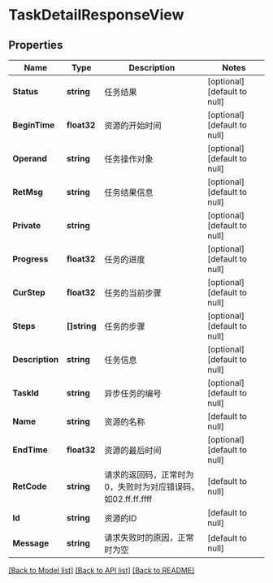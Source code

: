 # TaskDetailResponseView

## Properties
Name | Type | Description | Notes
------------ | ------------- | ------------- | -------------
**Status** | **string** | 任务结果 | [optional] [default to null]
**BeginTime** | **float32** | 资源的开始时间 | [optional] [default to null]
**Operand** | **string** | 任务操作对象 | [optional] [default to null]
**RetMsg** | **string** | 任务结果信息 | [optional] [default to null]
**Private** | **string** |  | [optional] [default to null]
**Progress** | **float32** | 任务的进度 | [optional] [default to null]
**CurStep** | **float32** | 任务的当前步骤 | [optional] [default to null]
**Steps** | **[]string** | 任务的步骤 | [optional] [default to null]
**Description** | **string** | 任务信息 | [optional] [default to null]
**TaskId** | **string** | 异步任务的编号 | [optional] [default to null]
**Name** | **string** | 资源的名称 | [default to null]
**EndTime** | **float32** | 资源的最后时间 | [optional] [default to null]
**RetCode** | **string** | 请求的返回码，正常时为0，失败时为对应错误码，如02.ff.ff.ffff | [default to null]
**Id** | **string** | 资源的ID | [default to null]
**Message** | **string** | 请求失败时的原因，正常时为空 | [default to null]

[[Back to Model list]](../README.md#documentation-for-models) [[Back to API list]](../README.md#documentation-for-api-endpoints) [[Back to README]](../README.md)


